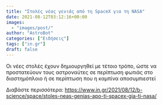 ```yaml
---
title: "Στολές νέας γενιάς από τη SpaceX για τη NASA"
date: 2021-08-12T03:12:16+00:00
images:
  - "images/post/"
author: "AstroBot"
categories: ["Ειδήσεις"]
tags: ["in.gr"]
draft: false
---
```


Οι νέες στολές έχουν δημιουργηθεί με τέτοιο τρόπο, ώστε να προστατεύουν τους αστροναύτες σε περίπτωση φωτιάς στο διαστημόπλοιο ή σε περίπτωση που η καμπίνα αποσυμπιεστεί

Διαβάστε περισσότερα: https://www.in.gr/2021/08/12/b-science/space/stoles-neas-genias-apo-ti-spacex-gia-ti-nasa/

